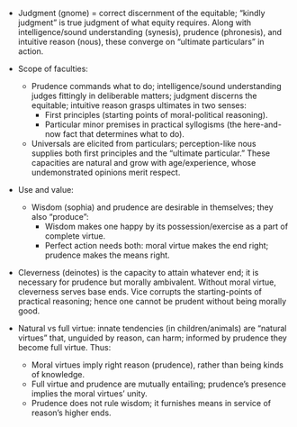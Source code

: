 - Judgment (gnome) = correct discernment of the equitable; “kindly judgment” is true judgment of what equity requires. Along with intelligence/sound understanding (synesis), prudence (phronesis), and intuitive reason (nous), these converge on “ultimate particulars” in action.
- Scope of faculties:
  - Prudence commands what to do; intelligence/sound understanding judges fittingly in deliberable matters; judgment discerns the equitable; intuitive reason grasps ultimates in two senses:
    - First principles (starting points of moral-political reasoning).
    - Particular minor premises in practical syllogisms (the here-and-now fact that determines what to do).
  - Universals are elicited from particulars; perception-like nous supplies both first principles and the “ultimate particular.” These capacities are natural and grow with age/experience, whose undemonstrated opinions merit respect.

- Use and value:
  - Wisdom (sophia) and prudence are desirable in themselves; they also “produce”:
    - Wisdom makes one happy by its possession/exercise as a part of complete virtue.
    - Perfect action needs both: moral virtue makes the end right; prudence makes the means right.

- Cleverness (deinotes) is the capacity to attain whatever end; it is necessary for prudence but morally ambivalent. Without moral virtue, cleverness serves base ends. Vice corrupts the starting-points of practical reasoning; hence one cannot be prudent without being morally good.

- Natural vs full virtue: innate tendencies (in children/animals) are “natural virtues” that, unguided by reason, can harm; informed by prudence they become full virtue. Thus:
  - Moral virtues imply right reason (prudence), rather than being kinds of knowledge.
  - Full virtue and prudence are mutually entailing; prudence’s presence implies the moral virtues’ unity.
  - Prudence does not rule wisdom; it furnishes means in service of reason’s higher ends.